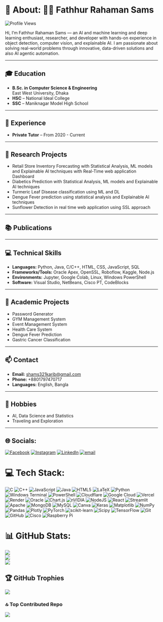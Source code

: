 # 💫 About: 👨‍💻 Fathhur Rahaman Sams
![Profile Views](https://komarev.com/ghpvc/?username=Shams200648&color=red&style=flat-square)

Hi, I’m Fathhur Rahaman Sams — an AI and machine learning and deep learning enthusiast, researcher, and developer with hands-on experience in object detection,
computer vision, and explainable AI. I am passionate about solving real-world problems through innovative, data-driven solutions and also AI agentic automation.

---

## 🎓 Education
 
- **B.Sc. in Computer Science & Engineering**  
  East West University, Dhaka 
- **HSC** – National Ideal College 
- **SSC** – Maniknagar Model High School 



---

## 💼 Experience

- **Private Tutor** – From 2020 - Current

---

## 🧠 Research Projects

- Retail Store Inventory Forecasting with Statistical Analysis, ML models and Explainable AI techniques with Real-Time web application Dashboard
- Diabetics Prediction with Statistical Analysis, ML models and Explainable AI techniques
- Turmeric Leaf Disease classification using ML and DL  
- Dengue Fever prediction using statistical analysis and Explainable AI techniques 
- Sunflower Detection in real time web application using SSL approach 

---

## 📚 Publications



---

## 💻 Technical Skills

- **Languages:** Python, Java, C/C++, HTML, CSS, JavaScript, SQL  
- **Frameworks/Tools:**  Oracle Apex, OpenSSL, Roboflow, Kaggle, Node.js  
- **Environments:** Jupyter, Google Colab, Linux, Windows PowerShell  
- **Software:** Visual Studio, NetBeans, Cisco PT, CodeBlocks

---

## 📂 Academic Projects

- Password Generator  
- GYM Management System  
- Event Management System
- Health Care System  
- Dengue Fever Prediction
- Gastric Cancer Classification


---

## 📫 Contact

- **Email:** shams321karib@gmail.com  
- **Phone:** +8801797470717  
- **Languages:** English, Bangla  

---

## 📌 Hobbies

- AI, Data Science and Statistics  
- Traveling and Exploration

---
## 🌐 Socials:
[![Facebook](https://img.shields.io/badge/Facebook-%231877F2.svg?logo=Facebook&logoColor=white)](https://facebook.com/f.rahaman.shams) [![Instagram](https://img.shields.io/badge/Instagram-%23E4405F.svg?logo=Instagram&logoColor=white)](https://instagram.com/_shams_alvii_) [![LinkedIn](https://img.shields.io/badge/LinkedIn-%230077B5.svg?logo=linkedin&logoColor=white)](https://linkedin.com/in/fathhur-rahaman-sams) [![email](https://img.shields.io/badge/Email-D14836?logo=gmail&logoColor=white)](mailto:frs14102@gmail.com) 

# 💻 Tech Stack:
![C](https://img.shields.io/badge/c-%2300599C.svg?style=flat&logo=c&logoColor=white) ![C++](https://img.shields.io/badge/c++-%2300599C.svg?style=flat&logo=c%2B%2B&logoColor=white) ![JavaScript](https://img.shields.io/badge/javascript-%23323330.svg?style=flat&logo=javascript&logoColor=%23F7DF1E) ![Java](https://img.shields.io/badge/java-%23ED8B00.svg?style=flat&logo=openjdk&logoColor=white) ![HTML5](https://img.shields.io/badge/html5-%23E34F26.svg?style=flat&logo=html5&logoColor=white) ![LaTeX](https://img.shields.io/badge/latex-%23008080.svg?style=flat&logo=latex&logoColor=white) ![Python](https://img.shields.io/badge/python-3670A0?style=flat&logo=python&logoColor=ffdd54) ![Windows Terminal](https://img.shields.io/badge/Windows%20Terminal-%234D4D4D.svg?style=flat&logo=windows-terminal&logoColor=white) ![PowerShell](https://img.shields.io/badge/PowerShell-%235391FE.svg?style=flat&logo=powershell&logoColor=white) ![Cloudflare](https://img.shields.io/badge/Cloudflare-F38020?style=flat&logo=Cloudflare&logoColor=white) ![Google Cloud](https://img.shields.io/badge/GoogleCloud-%234285F4.svg?style=flat&logo=google-cloud&logoColor=white) ![Vercel](https://img.shields.io/badge/vercel-%23000000.svg?style=flat&logo=vercel&logoColor=white) ![Render](https://img.shields.io/badge/Render-%46E3B7.svg?style=flat&logo=render&logoColor=white) ![Oracle](https://img.shields.io/badge/Oracle-F80000?style=flat&logo=oracle&logoColor=white) ![Chart.js](https://img.shields.io/badge/chart.js-F5788D.svg?style=flat&logo=chart.js&logoColor=white) ![nVIDIA](https://img.shields.io/badge/cuda-000000.svg?style=flat&logo=nVIDIA&logoColor=green) ![NodeJS](https://img.shields.io/badge/node.js-6DA55F?style=flat&logo=node.js&logoColor=white) ![React](https://img.shields.io/badge/react-%2320232a.svg?style=flat&logo=react&logoColor=%2361DAFB) ![Streamlit](https://img.shields.io/badge/Streamlit-%23FE4B4B.svg?style=flat&logo=streamlit&logoColor=white) ![Apache](https://img.shields.io/badge/apache-%23D42029.svg?style=flat&logo=apache&logoColor=white) ![MongoDB](https://img.shields.io/badge/MongoDB-%234ea94b.svg?style=flat&logo=mongodb&logoColor=white) ![MySQL](https://img.shields.io/badge/mysql-4479A1.svg?style=flat&logo=mysql&logoColor=white) ![Canva](https://img.shields.io/badge/Canva-%2300C4CC.svg?style=flat&logo=Canva&logoColor=white) ![Keras](https://img.shields.io/badge/Keras-%23D00000.svg?style=flat&logo=Keras&logoColor=white) ![Matplotlib](https://img.shields.io/badge/Matplotlib-%23ffffff.svg?style=flat&logo=Matplotlib&logoColor=black) ![NumPy](https://img.shields.io/badge/numpy-%23013243.svg?style=flat&logo=numpy&logoColor=white) ![Pandas](https://img.shields.io/badge/pandas-%23150458.svg?style=flat&logo=pandas&logoColor=white) ![Plotly](https://img.shields.io/badge/Plotly-%233F4F75.svg?style=flat&logo=plotly&logoColor=white) ![PyTorch](https://img.shields.io/badge/PyTorch-%23EE4C2C.svg?style=flat&logo=PyTorch&logoColor=white) ![scikit-learn](https://img.shields.io/badge/scikit--learn-%23F7931E.svg?style=flat&logo=scikit-learn&logoColor=white) ![Scipy](https://img.shields.io/badge/SciPy-%230C55A5.svg?style=flat&logo=scipy&logoColor=%white) ![TensorFlow](https://img.shields.io/badge/TensorFlow-%23FF6F00.svg?style=flat&logo=TensorFlow&logoColor=white) ![Git](https://img.shields.io/badge/git-%23F05033.svg?style=flat&logo=git&logoColor=white) ![GitHub](https://img.shields.io/badge/github-%23121011.svg?style=flat&logo=github&logoColor=white) ![Cisco](https://img.shields.io/badge/cisco-%23049fd9.svg?style=flat&logo=cisco&logoColor=black) ![Raspberry Pi](https://img.shields.io/badge/-Raspberry_Pi-C51A4A?style=flat&logo=Raspberry-Pi)
# 📊 GitHub Stats:
![](https://github-readme-stats.vercel.app/api?username=shams200648&theme=dark&hide_border=false&include_all_commits=true&count_private=false)<br/>
![](https://nirzak-streak-stats.vercel.app/?user=shams200648&theme=dark&hide_border=false)<br/>
![](https://github-readme-stats.vercel.app/api/top-langs/?username=shams200648&theme=dark&hide_border=false&include_all_commits=true&count_private=false&layout=compact)

## 🏆 GitHub Trophies
![](https://github-profile-trophy.vercel.app/?username=shams200648&theme=radical&no-frame=false&no-bg=false&margin-w=4)

### 🔝 Top Contributed Repo
![](https://github-contributor-stats.vercel.app/api?username=shams200648&limit=5&theme=dark&combine_all_yearly_contributions=true)

<!-- Proudly created with GPRM ( https://gprm.itsvg.in ) -->
